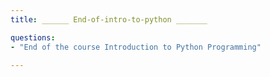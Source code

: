 ```yaml
---
title: ______ End-of-intro-to-python _______

questions:
- "End of the course Introduction to Python Programming"

---
```


